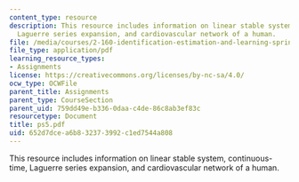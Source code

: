 ```yaml
---
content_type: resource
description: This resource includes information on linear stable system, continuous-time,
  Laguerre series expansion, and cardiovascular network of a human.
file: /media/courses/2-160-identification-estimation-and-learning-spring-2006/652d7dcea6b832373992c1ed7544a808_ps5.pdf
file_type: application/pdf
learning_resource_types:
- Assignments
license: https://creativecommons.org/licenses/by-nc-sa/4.0/
ocw_type: OCWFile
parent_title: Assignments
parent_type: CourseSection
parent_uid: 759dd49e-b336-0daa-c4de-86c8ab3ef83c
resourcetype: Document
title: ps5.pdf
uid: 652d7dce-a6b8-3237-3992-c1ed7544a808
---
```

This resource includes information on linear stable system, continuous-time, Laguerre series expansion, and cardiovascular network of a human.